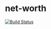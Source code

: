 # net-worth
[![Build Status](https://travis-ci.org/kraag22/net-worth.svg?branch=master)](https://travis-ci.org/kraag22/net-worth)
